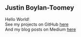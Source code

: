 ## Justin Boylan-Toomey

Hello World!  
See my projects on GitHub [here](https://github.com/robert-drop-table)  
And my blog posts on Medium [here](https://medium.com/@justinboylantoomey)  
